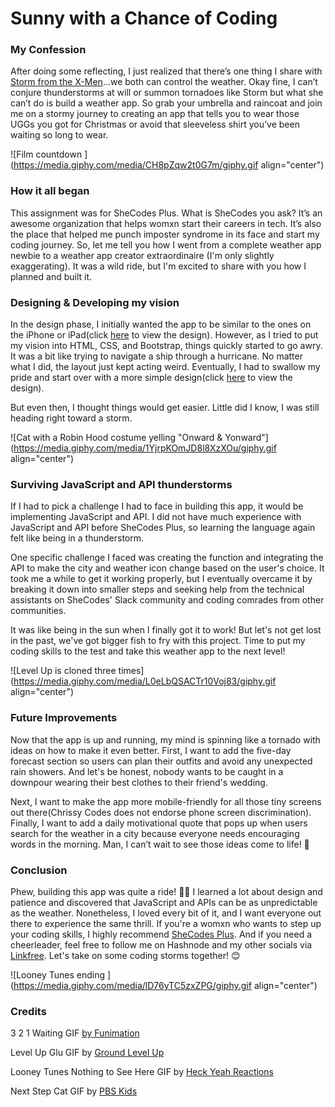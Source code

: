 # Sunny with a Chance of Coding

### My Confession

After doing some reflecting, I just realized that there’s one thing I share with [Storm from the X-Men](https://www.writeups.org/storm-x-men-ororo-marvel-comics/)...we both can control the weather. Okay fine, I can’t conjure thunderstorms at will or summon tornadoes like Storm but what she can’t do is build a weather app. So grab your umbrella and raincoat and join me on a stormy journey to creating an app that tells you to wear those UGGs you got for Christmas or avoid that sleeveless shirt you’ve been waiting so long to wear.

![Film countdown ](https://media.giphy.com/media/CH8pZqw2t0G7m/giphy.gif align="center")

### How it all began

This assignment was for SheCodes Plus. What is SheCodes you ask? It’s an awesome organization that helps womxn start their careers in tech. It’s also the place that helped me punch imposter syndrome in its face and start my coding journey. So, let me tell you how I went from a complete weather app newbie to a weather app creator extraordinaire (I'm only slightly exaggerating). It was a wild ride, but I'm excited to share with you how I planned and built it.

### Designing & Developing my vision

In the design phase, I initially wanted the app to be similar to the ones on the iPhone or iPad(click [here](https://christine558432.invisionapp.com/freehand/Weather-App-3UrunUpOO?dsid_h=c44689c0ba915014f0ab10925f08d973f8e8048f1d47696708c694398385ae99&uid_h=cb19429214a0961b8c5081e50a3383cc5e14f21447eb677602387c6e952b9788) to view the design). However, as I tried to put my vision into HTML, CSS, and Bootstrap, things quickly started to go awry. It was a bit like trying to navigate a ship through a hurricane. No matter what I did, the layout just kept acting weird. Eventually, I had to swallow my pride and start over with a more simple design(click [here](https://christine558432.invisionapp.com/freehand/Weather-App-simple-version--qlw8gT3jc?dsid_h=388bf92197e972a20e11bc3949e83917f386a9a542c355ad777262c2da350b87&uid_h=cb19429214a0961b8c5081e50a3383cc5e14f21447eb677602387c6e952b9788) to view the design).

But even then, I thought things would get easier. Little did I know, I was still heading right toward a storm.

![Cat with a Robin Hood costume yelling "Onward & Yonward"](https://media.giphy.com/media/1YjrpKOmJD8l8XzXOu/giphy.gif align="center")

### Surviving JavaScript and API thunderstorms

If I had to pick a challenge I had to face in building this app, it would be implementing JavaScript and API. I did not have much experience with JavaScript and API before SheCodes Plus, so learning the language again felt like being in a thunderstorm.

One specific challenge I faced was creating the function and integrating the API to make the city and weather icon change based on the user's choice. It took me a while to get it working properly, but I eventually overcame it by breaking it down into smaller steps and seeking help from the technical assistants on SheCodes' Slack community and coding comrades from other communities.

It was like being in the sun when I finally got it to work! But let's not get lost in the past, we've got bigger fish to fry with this project. Time to put my coding skills to the test and take this weather app to the next level!

![Level Up is cloned three times](https://media.giphy.com/media/L0eLbQSACTr10Voj83/giphy.gif align="center")

### Future Improvements

Now that the app is up and running, my mind is spinning like a tornado with ideas on how to make it even better. First, I want to add the five-day forecast section so users can plan their outfits and avoid any unexpected rain showers. And let's be honest, nobody wants to be caught in a downpour wearing their best clothes to their friend's wedding.

Next, I want to make the app more mobile-friendly for all those tiny screens out there(Chrissy Codes does not endorse phone screen discrimination). Finally, I want to add a daily motivational quote that pops up when users search for the weather in a city because everyone needs encouraging words in the morning. Man, I can’t wait to see those ideas come to life! 🤩

### Conclusion

Phew, building this app was quite a ride! 😮‍💨 I learned a lot about design and patience and discovered that JavaScript and APIs can be as unpredictable as the weather. Nonetheless, I loved every bit of it, and I want everyone out there to experience the same thrill. If you're a womxn who wants to step up your coding skills, I highly recommend [SheCodes Plus](https://www.shecodes.io/workshops?coupon_name=SheCodesFriend). And if you need a cheerleader, feel free to follow me on Hashnode and my other socials via [Linkfree](https://linkfree.eddiehub.io/CBID2). Let's take on some coding storms together! 😊

![Looney Tunes ending ](https://media.giphy.com/media/lD76yTC5zxZPG/giphy.gif align="center")

### Credits

3 2 1 Waiting GIF [by Funimation](https://media.giphy.com/media/CH8pZqw2t0G7m/giphy.gif)

Level Up Glu GIF by [Ground Level Up](https://media.giphy.com/media/L0eLbQSACTr10Voj83/giphy.gif)

Looney Tunes Nothing to See Here GIF by [Heck Yeah Reactions](https://heckyeahreactiongifs.tumblr.com/post/102176386240)

Next Step Cat GIF by [PBS Kids](https://media.giphy.com/media/1YjrpKOmJD8l8XzXOu/giphy.gif)